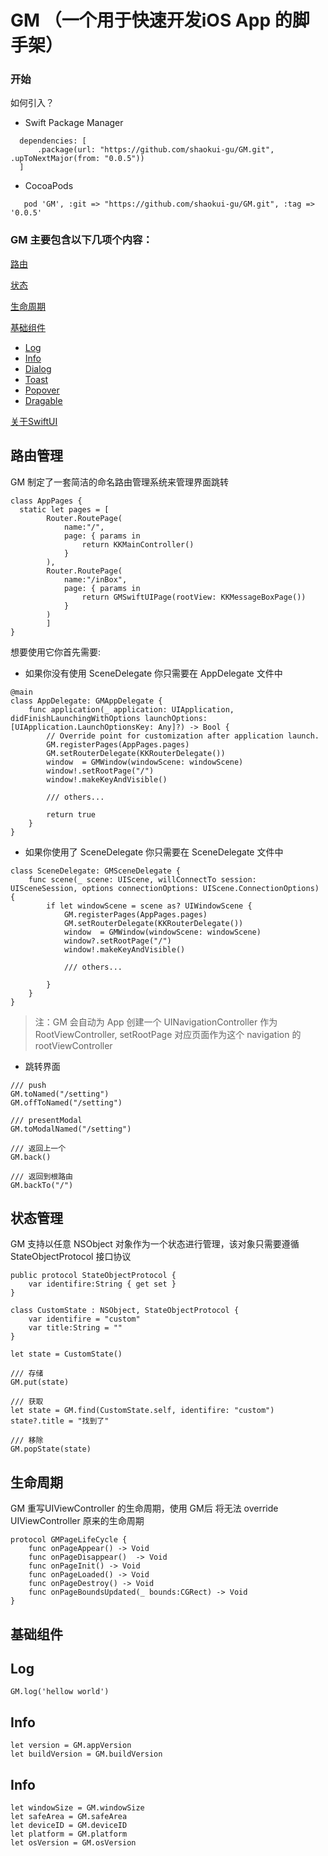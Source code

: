 # GM （一个用于快速开发iOS App 的脚手架）

### 开始

如何引入？

* Swift Package Manager

```
  dependencies: [
      .package(url: "https://github.com/shaokui-gu/GM.git", .upToNextMajor(from: "0.0.5"))
  ]
```
* CocoaPods

```
   pod 'GM', :git => "https://github.com/shaokui-gu/GM.git", :tag => '0.0.5'
```


### GM 主要包含以下几项个内容：

[路由](#路由)

[状态](#状态)

[生命周期](#生命周期)

[基础组件](#基础组件)
  * [Log](#log)
  * [Info](#info)
  * [Dialog](https://github.com/shaokui-gu/GM-Dialog)
  * [Toast](https://github.com/shaokui-gu/GM-Toast)
  * [Popover](https://github.com/shaokui-gu/GM-Popover)
  * [Dragable](https://github.com/shaokui-gu/GM-Dragable)


[关于SwiftUI](#关于SwiftUI)

## <a id="路由">路由管理</a>

GM 制定了一套简洁的命名路由管理系统来管理界面跳转

```
class AppPages {
  static let pages = [
        Router.RoutePage(
            name:"/",
            page: { params in
                return KKMainController()
            }
        ),
        Router.RoutePage(
            name:"/inBox",
            page: { params in
                return GMSwiftUIPage(rootView: KKMessageBoxPage())
            }
        )
        ]
}
```

想要使用它你首先需要:

* 如果你没有使用 SceneDelegate 你只需要在 AppDelegate 文件中

```
@main
class AppDelegate: GMAppDelegate {
    func application(_ application: UIApplication, didFinishLaunchingWithOptions launchOptions: [UIApplication.LaunchOptionsKey: Any]?) -> Bool {
        // Override point for customization after application launch.
        GM.registerPages(AppPages.pages)
        GM.setRouterDelegate(KKRouterDelegate())
        window  = GMWindow(windowScene: windowScene)
        window!.setRootPage("/")
        window!.makeKeyAndVisible()
        
        /// others...
        
        return true
    }
}
```

* 如果你使用了 SceneDelegate 你只需要在 SceneDelegate 文件中

```
class SceneDelegate: GMSceneDelegate {
    func scene(_ scene: UIScene, willConnectTo session: UISceneSession, options connectionOptions: UIScene.ConnectionOptions) {
        if let windowScene = scene as? UIWindowScene {
            GM.registerPages(AppPages.pages)
            GM.setRouterDelegate(KKRouterDelegate())
            window  = GMWindow(windowScene: windowScene)
            window?.setRootPage("/")
            window!.makeKeyAndVisible()
            
            /// others...
            
        }
    }
}

```

> 注：GM 会自动为 App 创建一个 UINavigationController 作为 RootViewController, setRootPage 对应页面作为这个 navigation 的 rootViewController

* 跳转界面

```
/// push
GM.toNamed("/setting")
GM.offToNamed("/setting")

/// presentModal
GM.toModalNamed("/setting")

/// 返回上一个
GM.back()

/// 返回到根路由
GM.backTo("/")
```

## <a id="状态">状态管理</a>

GM 支持以任意 NSObject 对象作为一个状态进行管理，该对象只需要遵循 StateObjectProtocol 接口协议

```
public protocol StateObjectProtocol {
    var identifire:String { get set }
}

class CustomState : NSObject, StateObjectProtocol {
    var identifire = "custom"
    var title:String = ""
}

let state = CustomState()

/// 存储
GM.put(state)

/// 获取
let state = GM.find(CustomState.self, identifire: "custom")
state?.title = "找到了"

/// 移除
GM.popState(state)
```

## <a id="生命周期">生命周期</a>

GM 重写UIViewController 的生命周期，使用 GM后 将无法 override UIViewController 原来的生命周期

```
protocol GMPageLifeCycle {
    func onPageAppear() -> Void
    func onPageDisappear()  -> Void
    func onPageInit() -> Void
    func onPageLoaded() -> Void
    func onPageDestroy() -> Void
    func onPageBoundsUpdated(_ bounds:CGRect) -> Void
}
```
## 基础组件

## <a id="log">Log</a>

```
GM.log('hellow world')
```
## <a id="info">Info</a>

```
let version = GM.appVersion
let buildVersion = GM.buildVersion
```

## <a id="info">Info</a>

```
let windowSize = GM.windowSize
let safeArea = GM.safeArea
let deviceID = GM.deviceID
let platform = GM.platform
let osVersion = GM.osVersion
```

